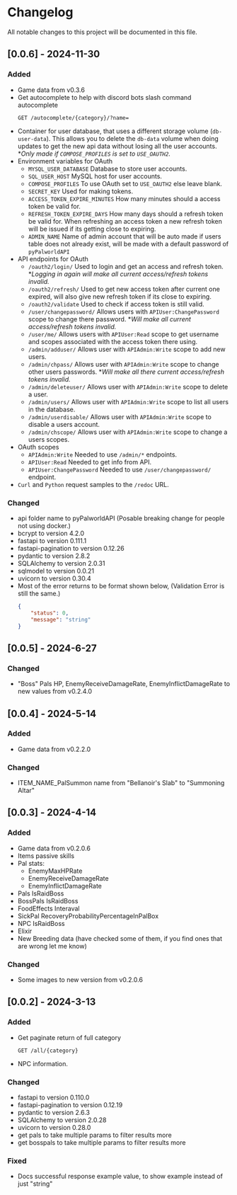 # Changelog

All notable changes to this project will be documented in this file.

## [0.0.6] - 2024-11-30

### Added

- Game data from v0.3.6
- Get autocomplete to help with discord bots slash command autocomplete
    ```http
    GET /autocomplete/{category}/?name=
    ```
- Container for user database, that uses a different storage volume (`db-user-data`).  This allows you to delete the `db-data` volume when doing updates to get the new api data without losing all the user accounts. *_Only made if `COMPOSE_PROFILES` is set to `USE_OAUTH2`._
- Environment variables for OAuth
    - `MYSQL_USER_DATABASE` Database to store user accounts.
    - `SQL_USER_HOST` MySQL host for user accounts.
    - `COMPOSE_PROFILES` To use OAuth set to `USE_OAUTH2` else leave blank.
    - `SECRET_KEY` Used for making tokens.
    - `ACCESS_TOKEN_EXPIRE_MINUTES` How many minutes should a access token be valid for.
    - `REFRESH_TOKEN_EXPIRE_DAYS` How many days should a refresh token be valid for. When refreshing an access token a new refresh token will be issued if its getting close to expiring.
    - `ADMIN_NAME` Name of admin account that will be auto made if users table does not already exist, will be made with a default password of `pyPalworldAPI`
- API endpoints for OAuth
    - `/oauth2/login/` Used to login and get an access and refresh token. *_Logging in again will make all current access/refresh tokens invalid._
    - `/oauth2/refresh/` Used to get new access token after current one expired, will also give new refresh token if its close to expiring.
    - `/oauth2/validate` Used to check if access token is still valid.
    - `/user/changepassword/` Allows users with `APIUser:ChangePassword` scope to change there password. *_Will make all current access/refresh tokens invalid._
    - `/user/me/` Allows users with `APIUser:Read` scope to get username and scopes associated with the access token there using.
    - `/admin/adduser/` Allows user with `APIAdmin:Write` scope to add new users.
    - `/admin/chpass/` Allows user with `APIAdmin:Write` scope to change other users passwords. *_Will make all there current access/refresh tokens invalid._
    - `/admin/deleteuser/` Allows user with `APIAdmin:Write` scope to delete a user.
    - `/admin/users/` Allows user with `APIAdmin:Write` scope to list all users in the database.
    - `/admin/userdisable/` Allows user with `APIAdmin:Write` scope to disable a users account.
    - `/admin/chscope/` Allows user with `APIAdmin:Write` scope to change a users scopes.
- OAuth scopes
    - `APIAdmin:Write` Needed to use `/admin/*` endpoints.
    - `APIUser:Read` Needed to get info from API.
    - `APIUser:ChangePassword` Needed to use `/user/changepassword/` endpoint.
- `Curl` and `Python` request samples to the `/redoc` URL.

### Changed

- api folder name to pyPalworldAPI (Posable breaking change for people not using docker.)
- bcrypt to version 4.2.0
- fastapi to version 0.111.1
- fastapi-pagination to version 0.12.26
- pydantic to version 2.8.2
- SQLAlchemy to version 2.0.31
- sqlmodel to version 0.0.21
- uvicorn to version 0.30.4
- Most of the error returns to be format shown below, (Validation Error is still the same.)
    ```json
    {
        "status": 0,
        "message": "string"
    }
    ```

## [0.0.5] - 2024-6-27

### Changed

- "Boss" Pals HP, EnemyReceiveDamageRate, EnemyInflictDamageRate to new values from v0.2.4.0

## [0.0.4] - 2024-5-14

### Added

- Game data from v0.2.2.0

### Changed

- ITEM_NAME_PalSummon name from "Bellanoir's Slab" to "Summoning Altar"

## [0.0.3] - 2024-4-14

### Added

- Game data from v0.2.0.6
- Items passive skills
- Pal stats:
    - EnemyMaxHPRate
    - EnemyReceiveDamageRate
    - EnemyInflictDamageRate
- Pals IsRaidBoss
- BossPals IsRaidBoss
- FoodEffects Interaval
- SickPal RecoveryProbabilityPercentageInPalBox
- NPC IsRaidBoss
- Elixir
- New Breeding data (have checked some of them, if you find ones that are wrong let me know)

### Changed

- Some images to new version from v0.2.0.6

## [0.0.2] - 2024-3-13

### Added

- Get paginate return of full category
    ```http
    GET /all/{category}
    ```
- NPC information.

### Changed

- fastapi to version 0.110.0
- fastapi-pagination to version 0.12.19
- pydantic to version 2.6.3
- SQLAlchemy to version 2.0.28
- uvicorn to version 0.28.0
- get pals to take multiple params to filter results more
- get bosspals to take multiple params to filter results more

### Fixed

- Docs successful response example value, to show example instead of just "string"
